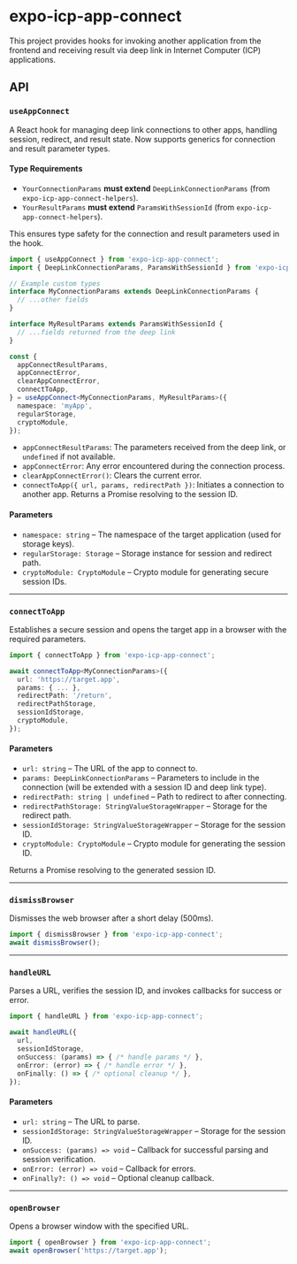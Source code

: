 # expo-icp-app-connect
This project provides hooks for invoking another application from the frontend and receiving result via deep link in Internet Computer (ICP) applications.

## API

### `useAppConnect`
A React hook for managing deep link connections to other apps, handling session, redirect, and result state. Now supports generics for connection and result parameter types.

#### Type Requirements
- `YourConnectionParams` **must extend** `DeepLinkConnectionParams` (from `expo-icp-app-connect-helpers`).
- `YourResultParams` **must extend** `ParamsWithSessionId` (from `expo-icp-app-connect-helpers`).

This ensures type safety for the connection and result parameters used in the hook.

```ts
import { useAppConnect } from 'expo-icp-app-connect';
import { DeepLinkConnectionParams, ParamsWithSessionId } from 'expo-icp-app-connect-helpers';

// Example custom types
interface MyConnectionParams extends DeepLinkConnectionParams {
  // ...other fields
}

interface MyResultParams extends ParamsWithSessionId {
  // ...fields returned from the deep link
}

const {
  appConnectResultParams,
  appConnectError,
  clearAppConnectError,
  connectToApp,
} = useAppConnect<MyConnectionParams, MyResultParams>({
  namespace: 'myApp',
  regularStorage,
  cryptoModule,
});
```

- `appConnectResultParams`: The parameters received from the deep link, or `undefined` if not available.
- `appConnectError`: Any error encountered during the connection process.
- `clearAppConnectError()`: Clears the current error.
- `connectToApp({ url, params, redirectPath })`: Initiates a connection to another app. Returns a Promise resolving to the session ID.

#### Parameters
- `namespace: string` – The namespace of the target application (used for storage keys).
- `regularStorage: Storage` – Storage instance for session and redirect path.
- `cryptoModule: CryptoModule` – Crypto module for generating secure session IDs.

---

### `connectToApp`
Establishes a secure session and opens the target app in a browser with the required parameters.

```ts
import { connectToApp } from 'expo-icp-app-connect';

await connectToApp<MyConnectionParams>({
  url: 'https://target.app',
  params: { ... },
  redirectPath: '/return',
  redirectPathStorage,
  sessionIdStorage,
  cryptoModule,
});
```

#### Parameters
- `url: string` – The URL of the app to connect to.
- `params: DeepLinkConnectionParams` – Parameters to include in the connection (will be extended with a session ID and deep link type).
- `redirectPath: string | undefined` – Path to redirect to after connecting.
- `redirectPathStorage: StringValueStorageWrapper` – Storage for the redirect path.
- `sessionIdStorage: StringValueStorageWrapper` – Storage for the session ID.
- `cryptoModule: CryptoModule` – Crypto module for generating the session ID.

Returns a Promise resolving to the generated session ID.

---

### `dismissBrowser`
Dismisses the web browser after a short delay (500ms).

```ts
import { dismissBrowser } from 'expo-icp-app-connect';
await dismissBrowser();
```

---

### `handleURL`
Parses a URL, verifies the session ID, and invokes callbacks for success or error.

```ts
import { handleURL } from 'expo-icp-app-connect';

await handleURL({
  url,
  sessionIdStorage,
  onSuccess: (params) => { /* handle params */ },
  onError: (error) => { /* handle error */ },
  onFinally: () => { /* optional cleanup */ },
});
```

#### Parameters
- `url: string` – The URL to parse.
- `sessionIdStorage: StringValueStorageWrapper` – Storage for the session ID.
- `onSuccess: (params) => void` – Callback for successful parsing and session verification.
- `onError: (error) => void` – Callback for errors.
- `onFinally?: () => void` – Optional cleanup callback.

---

### `openBrowser`
Opens a browser window with the specified URL.

```ts
import { openBrowser } from 'expo-icp-app-connect';
await openBrowser('https://target.app');
```
